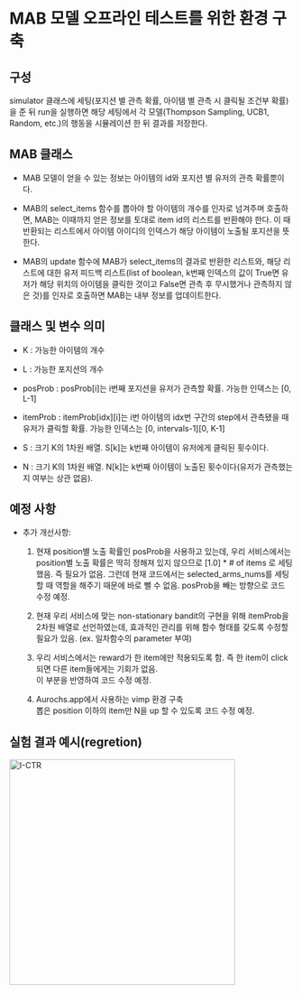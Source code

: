 # MAB 모델 오프라인 테스트를 위한 환경 구축

## 구성
simulator 클래스에 세팅(포지션 별 관측 확률, 아이템 별 관측 시 클릭될 조건부 확률)을 준 뒤 run을 실행하면 해당 세팅에서 각 모델(Thompson Sampling, UCB1,  Random, etc.)의 행동을 시뮬레이션 한 뒤 결과를 저장한다.

## MAB 클래스
* MAB 모델이 얻을 수 있는 정보는 아이템의 id와 포지션 별 유저의 관측 확률뿐이다.

* MAB의 select_items 함수를 뽑아야 할 아이템의 개수를 인자로 넘겨주며 호출하면, MAB는 이때까지 얻은 정보를 토대로 item id의 리스트를 반환해야 한다. 이 때 반환되는 리스트에서 아이템 아이디의 인덱스가 해당 아이템이 노출될 포지션을 뜻한다.

* MAB의 update 함수에 MAB가 select_items의 결과로 반환한 리스트와, 해당 리스트에 대한 유저 피드백 리스트(list of boolean, k번째 인덱스의 값이 True면 유저가 해당 위치의 아이템을 클릭한 것이고 False면 관측 후 무시했거나 관측하지 않은 것)를 인자로 호출하면 MAB는 내부 정보를 업데이트한다.

## 클래스 및 변수 의미
* K : 가능한 아이템의 개수

* L : 가능한 포지션의 개수

* posProb : posProb[i]는 i번째 포지션을 유저가 관측할 확률. 가능한 인덱스는 [0, L-1]

* itemProb : itemProb[idx][i]는 i번 아이템의 idx번 구간의 step에서 관측됐을 때 유저가 클릭할 확률. 가능한 인덱스는 [0, intervals-1][0, K-1]

* S : 크기 K의 1차원 배열. S[k]는 k번째 아이템이 유저에게 클릭된 횟수이다.

* N : 크기 K의 1차원 배열. N[k]는 k번째 아이템이 노출된 횟수이다(유저가 관측했는지 여부는 상관 없음).

## 예정 사항
* 추가 개선사항:
	1. 현재 position별 노출 확률인 posProb을 사용하고 있는데, 우리 서비스에서는 position별 노출 확률은 딱히 정해져 있지 않으므로 [1.0] * # of items 로 세팅했음. 즉 필요가 없음. 그런데 현재 코드에서는 selected_arms_nums를 세팅할 때 역할을 해주기 때문에 바로 뺄 수 없음. posProb을 빼는 방향으로 코드 수정 예정.

	2. 현재 우리 서비스에 맞는 non-stationary bandit의 구현을 위해 itemProb을 2차원 배열로 선언하였는데, 효과적인 관리를 위해 함수 형태를 갖도록 수정할 필요가 있음. (ex. 일차함수의 parameter 부여)
	
	3. 우리 서비스에서는 reward가 한 item에만 적용되도록 함. 즉 한 item이 click되면 다른 item들에게는 기회가 없음.  
  이 부분을 반영하여 코드 수정 예정.
	
	4. Aurochs.app에서 사용하는 vimp 환경 구축  
	뽑은 position 이하의 item만 N을 up 할 수 있도록 코드 수정 예정.
  
## 실험 결과 예시(regretion)
<img width="400" alt="I-CTR" src="https://github.daumkakao.com/weasel-lee/personal_issues/blob/master/%EB%8D%B0%EC%9D%B4%ED%84%B0%EB%B6%84%EC%84%9D/MAB_Offline_test/2020-02-17-02-02-30.graph_without_random.png?raw=true">  

